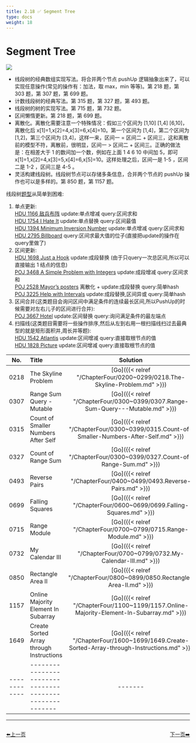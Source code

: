 ```yaml
---
title: 2.18 ✅ Segment Tree
type: docs
weight: 18
---
```


# Segment Tree

![](https://img.halfrost.com/Leetcode/Segment_Tree.png)

- 线段树的经典数组实现写法。将合并两个节点 pushUp 逻辑抽象出来了，可以实现任意操作(常见的操作有：加法，取 max，min 等等)。第 218 题，第 303 题，第 307 题，第 699 题。
- 计数线段树的经典写法。第 315 题，第 327 题，第 493 题。
- 线段树的树的实现写法。第 715 题，第 732 题。
- 区间懒惰更新。第 218 题，第 699 题。
- 离散化。离散化需要注意一个特殊情况：假如三个区间为 [1,10] [1,4] [6,10]，离散化后 x[1]=1,x[2]=4,x[3]=6,x[4]=10。第一个区间为 [1,4]，第二个区间为 [1,2]，第三个区间为 [3,4]，这样一来，区间一 = 区间二 + 区间三，这和离散前的模型不符，离散前，很明显，区间一 > 区间二 + 区间三。正确的做法是：在相差大于 1 的数间加一个数，例如在上面 1 4 6 10 中间加 5，即可 x[1]=1,x[2]=4,x[3]=5,x[4]=6,x[5]=10。这样处理之后，区间一是 1-5 ，区间二是 1-2 ，区间三是 4-5 。
- 灵活构建线段树。线段树节点可以存储多条信息，合并两个节点的 pushUp 操作也可以是多样的。第 850 题，第 1157 题。


线段树[题型](https://blog.csdn.net/xuechelingxiao/article/details/38313105)从简单到困难:

1. 单点更新:  
	[HDU 1166 敌兵布阵](http://acm.hdu.edu.cn/showproblem.php?pid=1166) update:单点增减 query:区间求和  
	[HDU 1754 I Hate It](http://acm.hdu.edu.cn/showproblem.php?pid=1754) update:单点替换 query:区间最值  
	[HDU 1394 Minimum Inversion Number](http://acm.hdu.edu.cn/showproblem.php?pid=1394) update:单点增减 query:区间求和  
	[HDU 2795 Billboard](http://acm.hdu.edu.cn/showproblem.php?pid=2795) query:区间求最大值的位子(直接把update的操作在query里做了)
2. 区间更新:  
	[HDU 1698 Just a Hook](http://acm.hdu.edu.cn/showproblem.php?pid=1698) update:成段替换 (由于只query一次总区间,所以可以直接输出 1 结点的信息)  
	[POJ 3468 A Simple Problem with Integers](http://poj.org/problem?id=3468) update:成段增减 query:区间求和  
	[POJ 2528 Mayor’s posters](http://poj.org/problem?id=2528) 离散化 + update:成段替换 query:简单hash  
	[POJ 3225 Help with Intervals](http://poj.org/problem?id=3225) update:成段替换,区间异或 query:简单hash
3. 区间合并(这类题目会询问区间中满足条件的连续最长区间,所以PushUp的时候需要对左右儿子的区间进行合并):  
	[POJ 3667 Hotel](http://poj.org/problem?id=3667) update:区间替换 query:询问满足条件的最左端点
4. 扫描线(这类题目需要将一些操作排序,然后从左到右用一根扫描线扫过去最典型的就是矩形面积并,周长并等题):  
	[HDU 1542 Atlantis](http://acm.hdu.edu.cn/showproblem.php?pid=1542) update:区间增减 query:直接取根节点的值  
	[HDU 1828 Picture](http://acm.hdu.edu.cn/showproblem.php?pid=1828) update:区间增减 query:直接取根节点的值


| No.      | Title | Solution | Difficulty | TimeComplexity | SpaceComplexity |Favorite| Acceptance |
|:--------:|:------- | :--------: | :----------: | :----: | :-----: | :-----: |:-----: |
|0218|The Skyline Problem|[Go]({{< relref "/ChapterFour/0200~0299/0218.The-Skyline-Problem.md" >}})|Hard| O(n log n)| O(n)|❤️|36.2%|
|0307|Range Sum Query - Mutable|[Go]({{< relref "/ChapterFour/0300~0399/0307.Range-Sum-Query---Mutable.md" >}})|Medium| O(1)| O(n)||36.6%|
|0315|Count of Smaller Numbers After Self|[Go]({{< relref "/ChapterFour/0300~0399/0315.Count-of-Smaller-Numbers-After-Self.md" >}})|Hard| O(n log n)| O(n)||42.6%|
|0327|Count of Range Sum|[Go]({{< relref "/ChapterFour/0300~0399/0327.Count-of-Range-Sum.md" >}})|Hard| O(n log n)| O(n)|❤️|36.0%|
|0493|Reverse Pairs|[Go]({{< relref "/ChapterFour/0400~0499/0493.Reverse-Pairs.md" >}})|Hard| O(n log n)| O(n)||26.7%|
|0699|Falling Squares|[Go]({{< relref "/ChapterFour/0600~0699/0699.Falling-Squares.md" >}})|Hard| O(n log n)| O(n)|❤️|42.5%|
|0715|Range Module|[Go]({{< relref "/ChapterFour/0700~0799/0715.Range-Module.md" >}})|Hard| O(log n)| O(n)|❤️|40.2%|
|0732|My Calendar III|[Go]({{< relref "/ChapterFour/0700~0799/0732.My-Calendar-III.md" >}})|Hard| O(log n)| O(n)|❤️|61.6%|
|0850|Rectangle Area II|[Go]({{< relref "/ChapterFour/0800~0899/0850.Rectangle-Area-II.md" >}})|Hard| O(n log n)| O(n)|❤️|48.3%|
|1157|Online Majority Element In Subarray|[Go]({{< relref "/ChapterFour/1100~1199/1157.Online-Majority-Element-In-Subarray.md" >}})|Hard| O(log n)| O(n)|❤️|39.6%|
|1649|Create Sorted Array through Instructions|[Go]({{< relref "/ChapterFour/1600~1699/1649.Create-Sorted-Array-through-Instructions.md" >}})|Hard||||36.3%|
|------------|-------------------------------------------------------|-------| ----------------| ---------------|-------------|-------------|-------------|




----------------------------------------------
<div style="display: flex;justify-content: space-between;align-items: center;">
<p><a href="https://books.halfrost.com/leetcode/ChapterTwo/Sliding_Window/">⬅️上一页</a></p>
<p><a href="https://books.halfrost.com/leetcode/ChapterTwo/Binary_Indexed_Tree/">下一页➡️</a></p>
</div>
